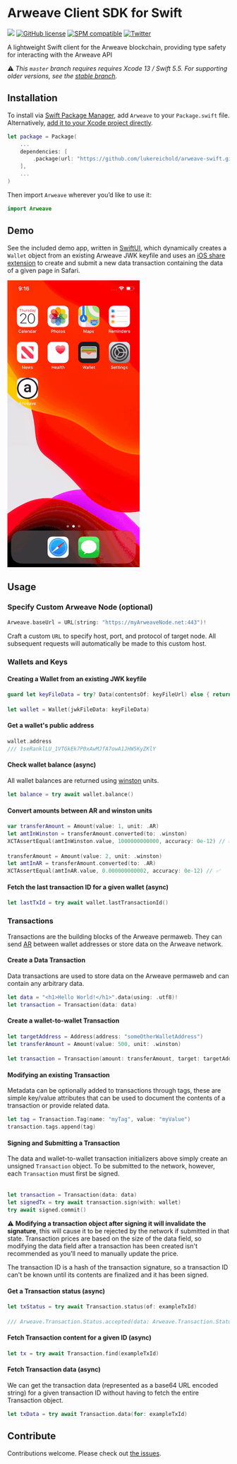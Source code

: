 # Arweave Client SDK for Swift

![](https://img.shields.io/badge/Swift-5.5-orange.svg)
[![GitHub license](https://img.shields.io/badge/license-MIT-lightgrey.svg)](https://github.com/lukereichold/arweave-swift/blob/master/LICENSE) 
[![SPM compatible](https://img.shields.io/badge/spm-compatible-brightgreen.svg?style=flat)](https://swift.org/package-manager)
[![Twitter](https://img.shields.io/badge/twitter-@lreichold-blue.svg?style=flat)](https://twitter.com/lreichold)

A lightweight Swift client for the Arweave blockchain, providing type safety for interacting with the Arweave API

⚠️ _This `master` branch requires requires Xcode 13 / Swift 5.5. For supporting older versions, see the [stable branch](https://github.com/lukereichold/arweave-swift/tree/stable)._

## Installation

To install via [Swift Package Manager](https://swift.org/package-manager), add `Arweave` to your `Package.swift` file. Alternatively, [add it to your Xcode project directly](https://developer.apple.com/documentation/xcode/adding_package_dependencies_to_your_app).

```swift
let package = Package(
    ...
    dependencies: [
        .package(url: "https://github.com/lukereichold/arweave-swift.git", from: "1.1.0")
    ],
    ...
)
```

Then import `Arweave` wherever you’d like to use it:

```swift
import Arweave
```

## Demo

See the included demo app, written in [SwiftUI](https://developer.apple.com/xcode/swiftui/), which dynamically creates a `Wallet` object from an existing Arweave JWK keyfile and uses an [iOS share extension](https://developer.apple.com/design/human-interface-guidelines/ios/extensions/sharing-and-actions/) to create and submit a new data transaction containing the data of a given page in Safari.

![](demo.gif)


## Usage

### Specify Custom Arweave Node (optional)

```swift
Arweave.baseUrl = URL(string: "https://myArweaveNode.net:443")!
```

Craft a custom `URL` to specify host, port, and protocol of target node. All subsequent requests will automatically be made to this custom host.

### Wallets and Keys

#### Creating a Wallet from an existing JWK keyfile

```swift
guard let keyFileData = try? Data(contentsOf: keyFileUrl) else { return }

let wallet = Wallet(jwkFileData: keyFileData)
```

#### Get a wallet's public address

```swift
wallet.address
/// 1seRanklLU_1VTGkEk7P0xAwMJfA7owA1JHW5KyZKlY
```

#### Check wallet balance (async)

All wallet balances are returned using [winston](https://docs.arweave.org/developers/server/http-api#ar-and-winston) units. 
```swift
let balance = try await wallet.balance()
```

#### Convert amounts between AR and winston units
```swift
var transferAmount = Amount(value: 1, unit: .AR)
let amtInWinston = transferAmount.converted(to: .winston)
XCTAssertEqual(amtInWinston.value, 1000000000000, accuracy: 0e-12) // ✅

transferAmount = Amount(value: 2, unit: .winston)
let amtInAR = transferAmount.converted(to: .AR)
XCTAssertEqual(amtInAR.value, 0.000000000002, accuracy: 0e-12) // ✅
```

#### Fetch the last transaction ID for a given wallet (async)

```swift
let lastTxId = try await wallet.lastTransactionId()
```

### Transactions

Transactions are the building blocks of the Arweave permaweb. They can send [AR](https://docs.arweave.org/developers/server/http-api#ar-and-winston) between wallet addresses or store data on the Arweave network.

#### Create a Data Transaction

Data transactions are used to store data on the Arweave permaweb and can contain any arbitrary data.

```swift
let data = "<h1>Hello World!</h1>".data(using: .utf8)!
let transaction = Transaction(data: data)
```

#### Create a wallet-to-wallet Transaction

```swift
let targetAddress = Address(address: "someOtherWalletAddress")
let transferAmount = Amount(value: 500, unit: .winston)

let transaction = Transaction(amount: transferAmount, target: targetAddress)
```

#### Modifying an existing Transaction

Metadata can be optionally added to transactions through tags, these are simple key/value attributes that can be used to document the contents of a transaction or provide related data.

```swift
let tag = Transaction.Tag(name: "myTag", value: "myValue")
transaction.tags.append(tag)
```

#### Signing and Submitting a Transaction

The data and wallet-to-wallet transaction initializers above simply create an unsigned `Transaction` object. To be submitted to the network, however, each `Transaction` must first be signed.

```swift

let transaction = Transaction(data: data)
let signedTx = try await transaction.sign(with: wallet)
try await signed.commit()
```


⚠️ **Modifying a transaction object after signing it will invalidate the signature**, this will cause it to be rejected by the network if submitted in that state. Transaction prices are based on the size of the data field, so modifying the data field after a transaction has been created isn't recommended as you'll need to manually update the price.

The transaction ID is a hash of the transaction signature, so a transaction ID can't be known until its contents are finalized and it has been signed.

#### Get a Transaction status (async)

```swift
let txStatus = try await Transaction.status(of: exampleTxId)

/// Arweave.Transaction.Status.accepted(data: Arweave.Transaction.Status.Data(block_height: 502761, block_indep_hash: "V6pCKSyeQiqICWKM2G_zkQ8SCA_WKnZoVGOD8eKFV_xozoWS9xPFgncxnMWjtFao", number_of_confirmations: 8655))
```

#### Fetch Transaction content for a given ID (async)

```swift
let tx = try await Transaction.find(exampleTxId)
```

#### Fetch Transaction data (async)

We can get the transaction data (represented as a base64 URL encoded string) for a given transaction ID without having to fetch the entire Transaction object.

```swift
let txData = try await Transaction.data(for: exampleTxId)
```

## Contribute

Contributions welcome. Please check out [the issues](https://github.com/lukereichold/arweave-swift/issues).
